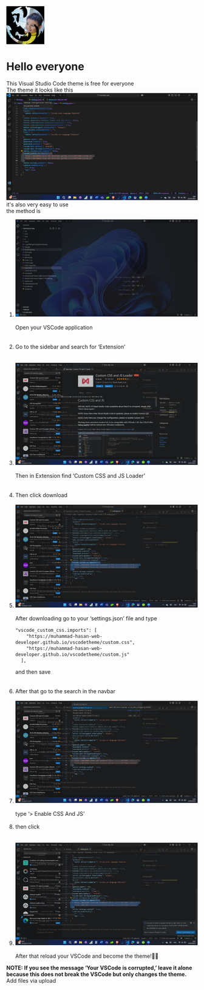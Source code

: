 <img src="AAF-1Cbbs4M_1741687440789.jpg" width="100">

# Hello everyone
This Visual Studio Code theme is free for everyone<br>
The theme it looks like this
<img src="Cuplikan layar 2025-03-12 090910.png">
it's also very easy to use<br> 
the method is
<ol>
<Li><img src="Cuplikan layar 2025-03-12 085716.png">  <br>
    <br>Open your VSCode application</Li>
    <br>
    <br>
<Li>Go to the sidebar and search for ‘Extension’</Li>
     <br>
    <br>
<Li><img src="Cuplikan layar 2025-03-12 085927.png"> <br>
    <br>Then in Extension find ‘Custom CSS and JS Loader’</Li>
    <br>
    <br>
<Li>Then click download</Li>
    <br>
<Li><img src="Cuplikan layar 2025-03-12 090005.png"> <br><br>After downloading go to your ‘settings.json’ file and type <pre><code>"vscode_custom_css.imports": [
    "https://muhammad-hasan-web-developer.github.io/vscodetheme/custom.css",
    "https://muhammad-hasan-web-developer.github.io/vscodetheme/custom.js"
  ],</code></pre> and then save</Li>
    <br>
    <br>
<Li>After that go to the search in the navbar</Li>
     <br>
<Li><img src="Cuplikan layar 2025-03-12 090049.png"> <br> <br>type ‘> Enable CSS And JS’</Li>
     <br>
<Li>then click </Li>
     <br>
     <br>
<Li><img src="Cuplikan layar 2025-03-12 090228.png"> <br><br>After that reload your VSCode and become the theme!🎉🎉</Li>
</ol>
<b>NOTE: If you see the message ‘Your VSCode is corrupted,’ leave it alone because this does not break the VSCode but only changes the theme.</b>
Add files via upload
